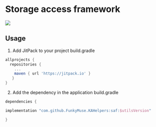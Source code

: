 # Storage access framework

[![](https://jitpack.io/v/FunkyMuse/KAHelpers.svg)](https://jitpack.io/#FunkyMuse/KAHelpers)


## Usage
1. Add JitPack to your project build.gradle

```gradle
allprojects {
  repositories {
    ...
    maven { url 'https://jitpack.io' }
   }
}
```

2. Add the dependency in the application build.gradle

```gradle
dependencies {

implementation "com.github.FunkyMuse.KAHelpers:saf:$utilsVersion"

}
```
    
